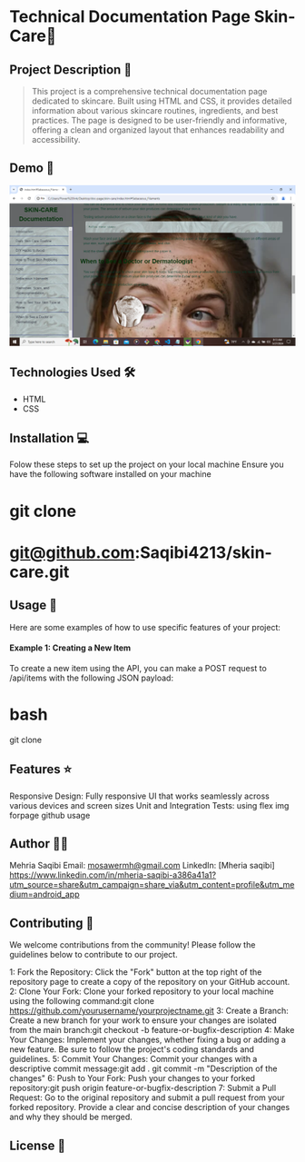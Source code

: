 # Technical Documentation Page Skin-Care🚀

## Project Description 📝

> This project is a comprehensive technical documentation page dedicated to skincare. Built using HTML and CSS, it provides detailed information about various skincare routines, ingredients, and best practices. The page is designed to be user-friendly and informative, offering a clean and organized layout that enhances readability and accessibility.

## Demo 📸
![demo](.//image/img.png.png)

## Technologies Used 🛠️
- HTML
- CSS

## Installation 💻
Folow these steps to set up the project on your local machine 
Ensure you have the following software installed on your machine 

# git clone 
# git@github.com:Saqibi4213/skin-care.git

## Usage 🎯
Here are some examples of how to use specific features of your project:

#### Example 1: Creating a New Item

To create a new item using the API, you can make a POST request to /api/items with the following JSON payload:

# bash
git clone 

## Features ⭐

 Responsive Design: Fully responsive UI that works seamlessly across various devices and screen sizes
 Unit and Integration Tests:
 using flex img forpage 
 github usage
 

## Author 👩‍💻
 
 Mehria Saqibi 
 Email: mosawermh@gmail.com
 LinkedIn: [Mheria saqibi] https://www.linkedin.com/in/mheria-saqibi-a386a41a1?utm_source=share&utm_campaign=share_via&utm_content=profile&utm_medium=android_app


## Contributing 🤝
We welcome contributions from the community! Please follow the guidelines below to contribute to our project.

1: Fork the Repository: Click the "Fork" button at the top right of the repository page to create a copy of the repository on your GitHub account.
2: Clone Your Fork: Clone your forked repository to your local machine using the following command:git clone https://github.com/yourusername/yourprojectname.git
3: Create a Branch: Create a new branch for your work to ensure your changes are isolated from the main branch:git checkout -b feature-or-bugfix-description
4: Make Your Changes: Implement your changes, whether fixing a bug or adding a new feature. Be sure to follow the project's coding standards and guidelines.
5: Commit Your Changes: Commit your changes with a descriptive commit message:git add .
git commit -m "Description of the changes"
6: Push to Your Fork: Push your changes to your forked repository:git push origin feature-or-bugfix-description
7: Submit a Pull Request: Go to the original repository and submit a pull request from your forked repository. Provide a clear and concise description of your changes and why they should be merged.

## License 📜
